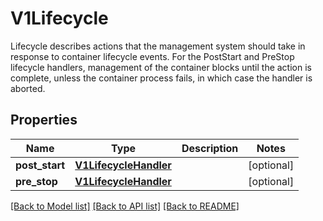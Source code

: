 # V1Lifecycle

Lifecycle describes actions that the management system should take in response to container lifecycle events. For the PostStart and PreStop lifecycle handlers, management of the container blocks until the action is complete, unless the container process fails, in which case the handler is aborted.

## Properties
Name | Type | Description | Notes
------------ | ------------- | ------------- | -------------
**post_start** | [**V1LifecycleHandler**](V1LifecycleHandler.md) |  | [optional] 
**pre_stop** | [**V1LifecycleHandler**](V1LifecycleHandler.md) |  | [optional] 

[[Back to Model list]](../README.md#documentation-for-models) [[Back to API list]](../README.md#documentation-for-api-endpoints) [[Back to README]](../README.md)


